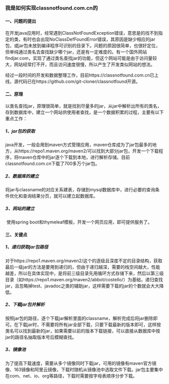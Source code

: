 ### 我是如何实现classnotfound.com.cn的

#### 一、问题的提出

​	在开发java应用时，经常遇到ClassNotFoundException错误，意思是的找不到指定的类，有时也会出现NoClassDefFoundError错误，其原因是缺少相应的jar包，或jar包未放到编译程序可识别的目录下。问题的原因很简单，也很好定位，但单纯通过类名去查找缺少哪个jar，还是有一定难度的。有一个国外网站findjar.com，实现了通过类名查找jar的功能，但这个网站可能是由于访问量较大，网站经常打不开，而且访问速度很慢，所以产生了开发类似网站的想法。

​	经过一段时间的开发和数据整理工作，目前https://classnotfound.com.cn已上线，源代码已在https://github.com/git-cloner/classnotfound开源。

#### 二、原理

​	以类名查找jar，原理很简单，就是找到尽量多的jar，从jar中解析出所有的类名，存到数据库中，建立一个网站供使用者查找，是一个数据积累的过程，主要有以下重点工作：

##### 1、jar包的获取

​	java开发，一般会用到maven方式管理应用，maven仓库成为了jar包最多的地方，从https://repo1.maven.org/maven2/可以找到大部分jar包，开发一个下载程序，将maven仓库中的jar逐个下载到本地，进行解析存储。目前classnotfound.com.cn下载了700多万个jar包。

##### 2、数据库的建立

​	将jar与classname的对应关系建表，存储到mysql数据库中，进行必要的查询条件优化和查询结果分页，就可以建立起数据库。

##### 3、网站的建立

​	使用spring boot和thymeleaf模板，开发一个网页应用，即可提供服务了。

#### 三、关键点

##### 1、递归获取jar包路径

​	对于https://repo1.maven.org/maven2/这个的逐级且深度不定的目录结构，获取最后一级jar的方法是要用到递归的，但由于递归越深，需要的栈空间越大，性能越差，所以在具体实现中，是将前三级目录先用循环方式存储下来，然后以第三级目录（如https://repo1.maven.org/maven2/abbot/costello/）为基础，递归查找jar，且忽略掉test、javadoc之类的辅助jar，这样需要下载的jar的个数就会大大降低。

##### 2、下载jar包并解析

​	按照jar包的路径，逐个下载jar解析里面的classname，解析完成后将jar删除即可。在下载jar时，不需要将所有jar全部下载，只要下载最新的版本即可，这样按类名可以找到最新的jar，如果需要以前的版本下载链接，可以直接从数据库中按jar的路径名抽取版本号后模糊查找。

##### 3、镜像池

​	为了提高下载速度，需要从多个镜像同时下载jar，可用的镜像有maven官方镜像、163镜像和阿里云镜像，下载时随机从镜像池中选取文件下载。jar包主要集中在com、net、io、org等路径，下载时需要按字母表顺序分步下载。